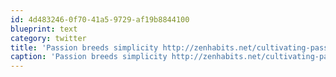 ```yaml
---
id: 4d483246-0f70-41a5-9729-af19b8844100
blueprint: text
category: twitter
title: 'Passion breeds simplicity http://zenhabits.net/cultivating-passion/#more-6659'
caption: 'Passion breeds simplicity http://zenhabits.net/cultivating-passion/#more-6659'
---
```

